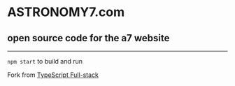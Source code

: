 # ASTRONOMY7.com
## open source code for the a7 website
---
`npm start` to build and run

Fork from [TypeScript Full-stack](blog.codexi.com/typescript-full-stack/)